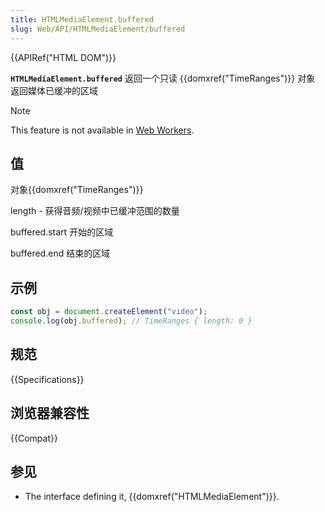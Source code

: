 ```yaml
---
title: HTMLMediaElement.buffered
slug: Web/API/HTMLMediaElement/buffered
---
```


{{APIRef("HTML DOM")}}

**`HTMLMediaElement.buffered`** 返回一个只读 {{domxref("TimeRanges")}} 对象 返回媒体已缓冲的区域

> [!NOTE]
> This feature is not available in [Web Workers](/zh-CN/docs/Web/API/Web_Workers_API).

## 值

对象{{domxref("TimeRanges")}}

length - 获得音频/视频中已缓冲范围的数量

buffered.start 开始的区域

buffered.end 结束的区域

## 示例

```js
const obj = document.createElement("video");
console.log(obj.buffered); // TimeRanges { length: 0 }
```

## 规范

{{Specifications}}

## 浏览器兼容性

{{Compat}}

## 参见

- The interface defining it, {{domxref("HTMLMediaElement")}}.
